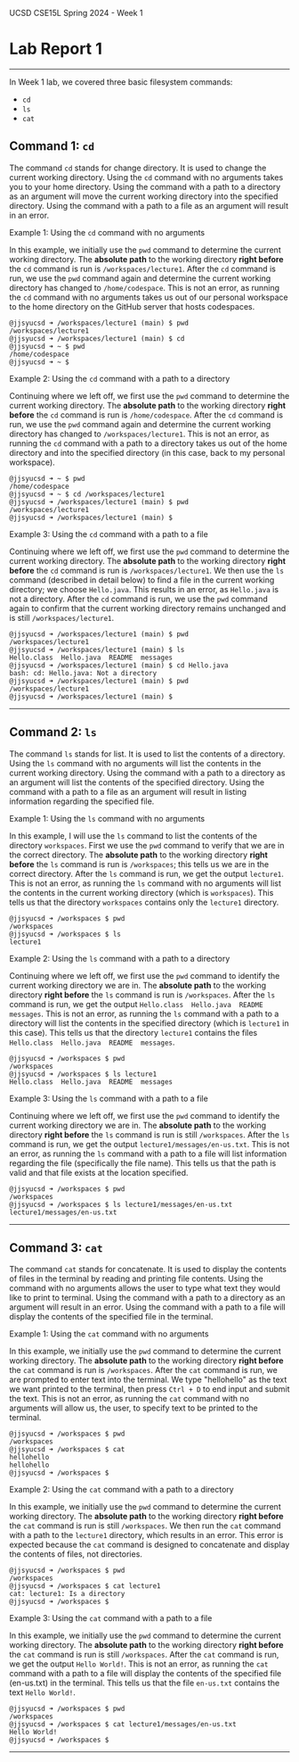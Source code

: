 UCSD CSE15L Spring 2024 - Week 1
# Lab Report 1 
---
In Week 1 lab, we covered three basic filesystem commands: 
* `cd`
* `ls`
* `cat`

## Command 1: `cd`

The command `cd` stands for change directory. It is used to change the current working directory. Using the `cd` command with no arguments takes you to your home directory. Using the command with a path to a directory as an argument will move the current working directory into the specified directory. Using the command with a path to a file as an argument will result in an error. 

Example 1: Using the `cd` command with no arguments

In this example, we initially use the `pwd` command to determine the current working directory. The **absolute path** to the working directory **right before** the `cd` command is run is `/workspaces/lecture1`. After the `cd` command is run, we use the `pwd` command again and determine the current working directory has changed to `/home/codespace`. This is not an error, as running the `cd` command with no arguments takes us out of our personal workspace to the home directory on the GitHub server that hosts codespaces.
```
@jjsyucsd ➜ /workspaces/lecture1 (main) $ pwd 
/workspaces/lecture1 
@jjsyucsd ➜ /workspaces/lecture1 (main) $ cd
@jjsyucsd ➜ ~ $ pwd
/home/codespace
@jjsyucsd ➜ ~ $ 
```


Example 2: Using the `cd` command with a path to a directory

Continuing where we left off, we first use the `pwd` command to determine the current working directory. The **absolute path** to the working directory **right before** the `cd` command is run is `/home/codespace`. After the `cd` command is run, we use the `pwd` command again and determine the current working directory has changed to `/workspaces/lecture1`. This is not an error, as running the `cd` command with a path to a directory takes us out of the home directory and into the specified directory (in this case, back to my personal workspace).
```
@jjsyucsd ➜ ~ $ pwd
/home/codespace
@jjsyucsd ➜ ~ $ cd /workspaces/lecture1
@jjsyucsd ➜ /workspaces/lecture1 (main) $ pwd
/workspaces/lecture1
@jjsyucsd ➜ /workspaces/lecture1 (main) $ 
```

Example 3: Using the `cd` command with a path to a file

Continuing where we left off, we first use the `pwd` command to determine the current working directory. The **absolute path** to the working directory **right before** the `cd` command is run is `/workspaces/lecture1`. We then use the `ls` command (described in detail below) to find a file in the current working directory; we choose `Hello.java`. This results in an error, as `Hello.java` is not a directory. After the `cd` command is run, we use the `pwd` command again to confirm that the current working directory remains unchanged and is still `/workspaces/lecture1`. 
```
@jjsyucsd ➜ /workspaces/lecture1 (main) $ pwd
/workspaces/lecture1
@jjsyucsd ➜ /workspaces/lecture1 (main) $ ls
Hello.class  Hello.java  README  messages
@jjsyucsd ➜ /workspaces/lecture1 (main) $ cd Hello.java
bash: cd: Hello.java: Not a directory
@jjsyucsd ➜ /workspaces/lecture1 (main) $ pwd
/workspaces/lecture1
@jjsyucsd ➜ /workspaces/lecture1 (main) $ 
```

---
## Command 2: `ls`

The command `ls` stands for list. It is used to list the contents of a directory. Using the `ls` command with no arguments will list the contents in the current working directory. Using the command with a path to a directory as an argument will list the contents of the specified directory. Using the command with a path to a file as an argument will result in listing information regarding the specified file.

Example 1: Using the `ls` command with no arguments

In this example, I will use the `ls` command to list the contents of the directory `workspaces`. First we use the `pwd` command to verify that we are in the correct directory. The **absolute path** to the working directory **right before** the `ls` command is run is `/workspaces`; this tells us we are in the correct directory. After the `ls` command is run, we get the output `lecture1`. This is not an error, as running the `ls` command with no arguments will list the contents in the current working directory (which is `workspaces`). This tells us that the directory `workspaces` contains only the `lecture1` directory. 
```
@jjsyucsd ➜ /workspaces $ pwd
/workspaces
@jjsyucsd ➜ /workspaces $ ls
lecture1
```

Example 2: Using the `ls` command with a path to a directory

Continuing where we left off, we first use the `pwd` command to identify the current working directory we are in. The **absolute path** to the working directory **right before** the `ls` command is run is `/workspaces`. After the `ls` command is run, we get the output `Hello.class  Hello.java  README  messages`. This is not an error, as running the `ls` command with a path to a directory will list the contents in the specified directory (which is `lecture1` in this case). This tells us that the directory `lecture1` contains the files `Hello.class  Hello.java  README  messages`. 
```
@jjsyucsd ➜ /workspaces $ pwd
/workspaces
@jjsyucsd ➜ /workspaces $ ls lecture1
Hello.class  Hello.java  README  messages
```

Example 3: Using the `ls` command with a path to a file

Continuing where we left off, we first use the `pwd` command to identify the current working directory we are in. The **absolute path** to the working directory **right before** the `ls` command is run is still `/workspaces`. After the `ls` command is run, we get the output `lecture1/messages/en-us.txt`. This is not an error, as running the `ls` command with a path to a file will list information regarding the file (specifically the file name). This tells us that the path is valid and that file exists at the location specified. 
```
@jjsyucsd ➜ /workspaces $ pwd
/workspaces
@jjsyucsd ➜ /workspaces $ ls lecture1/messages/en-us.txt
lecture1/messages/en-us.txt
```

---
## Command 3: `cat`

The command `cat` stands for concatenate. It is used to display the contents of files in the terminal by reading and printing file contents. Using the command with no arguments allows the user to type what text they would like to print to terminal. Using the command with a path to a directory as an argument will result in an error. Using the command with a path to a file will display the contents of the specified file in the terminal.

Example 1: Using the `cat` command with no arguments

In this example, we initially use the `pwd` command to determine the current working directory. The **absolute path** to the working directory **right before** the `cat` command is run is `/workspaces`. After the `cat` command is run, we are prompted to enter text into the terminal. We type "hellohello" as the text we want printed to the terminal, then press `Ctrl + D` to end input and  submit the text. This is not an error, as running the `cat` command with no arguments will allow us, the user, to specify text to be printed to the terminal.
```
@jjsyucsd ➜ /workspaces $ pwd
/workspaces
@jjsyucsd ➜ /workspaces $ cat
hellohello
hellohello
@jjsyucsd ➜ /workspaces $ 
```

Example 2: Using the `cat` command with a path to a directory

In this example, we initially use the `pwd` command to determine the current working directory. The **absolute path** to the working directory **right before** the `cat` command is run is still `/workspaces`. We then run the `cat` command with a path to the `lecture1` directory, which results in an error. This error is expected because the `cat` command is designed to concatenate and display the contents of files, not directories.
```
@jjsyucsd ➜ /workspaces $ pwd
/workspaces
@jjsyucsd ➜ /workspaces $ cat lecture1
cat: lecture1: Is a directory
@jjsyucsd ➜ /workspaces $ 
```

Example 3: Using the `cat` command with a path to a file

In this example, we initially use the `pwd` command to determine the current working directory. The **absolute path** to the working directory **right before** the `cat` command is run is still `/workspaces`. After the `cat` command is run, we get the output `Hello World!`. This is not an error, as running the `cat` command with a path to a file will display the contents of the specified file (en-us.txt) in the terminal. This tells us that the file `en-us.txt` contains the text `Hello World!`. 
```
@jjsyucsd ➜ /workspaces $ pwd
/workspaces
@jjsyucsd ➜ /workspaces $ cat lecture1/messages/en-us.txt
Hello World!
@jjsyucsd ➜ /workspaces $ 
```

---
